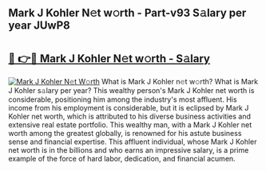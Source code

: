 ## Mark J Kohler N𝚎t w𝚘rth - Part-v93 S𝚊lary per year JUwP8

# <h2><a href="http://gc0kwr.nevu.top/?p=Mark+J+Kohler">🔗 👉🔴 Mark J Kohler N𝚎t w𝚘rth - S𝚊lary</a></h2>

[![Mark J Kohler N𝚎t W𝚘rth](https://i.imgur.com/Oavwk0R.jpeg)](http://gc0kwr.nevu.top/?p=Mark+J+Kohler)
What is Mark J Kohler n𝚎t w𝚘rth? What is Mark J Kohler s𝚊lary per year?
This wealthy person's Mark J Kohler net worth is considerable, positioning him among the industry's most affluent. His income from his employment is considerable, but it is eclipsed by Mark J Kohler net worth, which is attributed to his diverse business activities and extensive real estate portfolio. This wealthy man, with a Mark J Kohler net worth among the greatest globally, is renowned for his astute business sense and financial expertise. This affluent individual, whose Mark J Kohler net worth is in the billions and who earns an impressive salary, is a prime example of the force of hard labor, dedication, and financial acumen.
